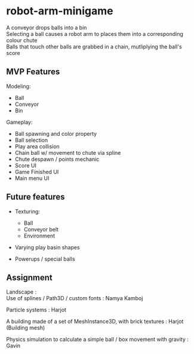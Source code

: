 # robot-arm-minigame

A conveyor drops balls into a bin   
Selecting a ball causes a robot arm to places them into a corresponding colour chute   
Balls that touch other balls are grabbed in a chain, mutliplying the ball's score   

## MVP Features
Modeling:   
- Ball   
- Conveyor   
- Bin   

Gameplay:
- Ball spawning and color property   
- Ball selection   
- Play area collision   
- Chain ball w/ movement to chute via spline   
- Chute despawn / points mechanic   
- Score UI   
- Game Finished UI
- Main menu UI   

## Future features
- Texturing:    
	- Ball   
	- Conveyor belt   
	- Environment   

- Varying play basin shapes   
- Powerups / special balls   

## Assignment
Landscape :   
Use of splines / Path3D / custom fonts : Namya Kamboj  

Particle systems  : Harjot

A building made of a set of MeshInstance3D, with brick textures :   Harjot (Building mesh)

Physics simulation to calculate a simple ball / box movement with gravity : Gavin   
